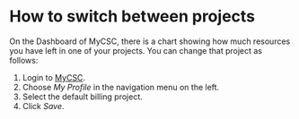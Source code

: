 # How to switch between projects

On the Dashboard of MyCSC, there is a chart showing how much resources you have
left in one of your projects. You can change that project as follows:

1. Login to [MyCSC](https://my.csc.fi).
1. Choose _My Profile_ in the navigation menu on the left.
1. Select the default billing project.
1. Click _Save_.
